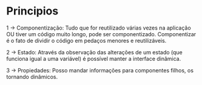 # Principios
1 -> Componentização: Tudo que for reutilizado várias vezes na aplicação OU tiver um código
muito longo, pode ser componentizado. Componentizar é o fato de dividir o código em pedaços
menores e reutilizáveis.

2 -> Estado: Através da observação das alterações de um estado (que funciona igual a uma
variável) é possível manter a interface dinâmica.

3 -> Propiedades: Posso mandar informações para componentes filhos, os tornando dinâmicos.
